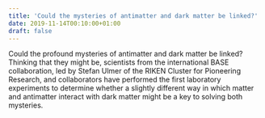 ```yaml
---
title: 'Could the mysteries of antimatter and dark matter be linked?'
date: 2019-11-14T00:10:00+01:00
draft: false
---
```


Could the profound mysteries of antimatter and dark matter be linked? Thinking that they might be, scientists from the international BASE collaboration, led by Stefan Ulmer of the RIKEN Cluster for Pioneering Research, and collaborators have performed the first laboratory experiments to determine whether a slightly different way in which matter and antimatter interact with dark matter might be a key to solving both mysteries.